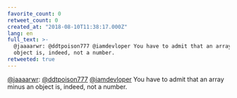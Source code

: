 ```yaml
---
favorite_count: 0
retweet_count: 0
created_at: "2018-08-10T11:38:17.000Z"
lang: en
full_text: >-
  @jaaaarwr: @ddtpoison777 @iamdevloper You have to admit that an array minus an
  object is, indeed, not a number.
retweeted: true
---
```


[@jaaaarwr](https://twitter.com/jaaaarwr):
[@ddtpoison777](https://twitter.com/ddtpoison777)
[@iamdevloper](https://twitter.com/iamdevloper) You have to admit that an array
minus an object is, indeed, not a number.
